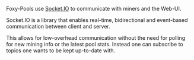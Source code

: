 Foxy-Pools use [Socket.IO](https://socket.io) to communicate with miners and the Web-UI.

Socket.IO is a library that enables real-time, bidirectional and event-based communication between client and server.

This allows for low-overhead communication without the need for polling for new mining info or the latest pool stats.
Instead one can subscribe to topics one wants to be kept up-to-date with.
